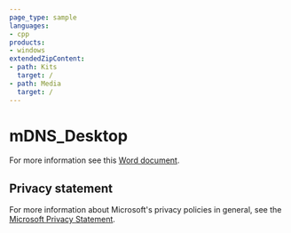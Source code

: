```yaml
---
page_type: sample
languages:
- cpp
products:
- windows
extendedZipContent:
- path: Kits
  target: /
- path: Media
  target: /
---
```


# mDNS_Desktop

For more information see this [Word document](https://github.com/microsoft/Xbox-GDK-Samples/blob/main/Samples/Live/mDNS_Desktop/ReadMe.docx).

## Privacy statement

For more information about Microsoft's privacy policies in general, see the [Microsoft Privacy Statement](https://privacy.microsoft.com/privacystatement/).
